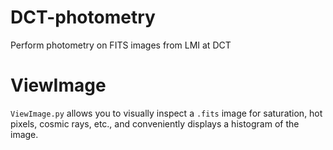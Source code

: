 # DCT-photometry
Perform photometry on FITS images from LMI at DCT

ViewImage
=========

`ViewImage.py` allows you to visually inspect a `.fits` image for saturation, hot pixels, cosmic rays, etc., and conveniently displays a histogram of the image.
